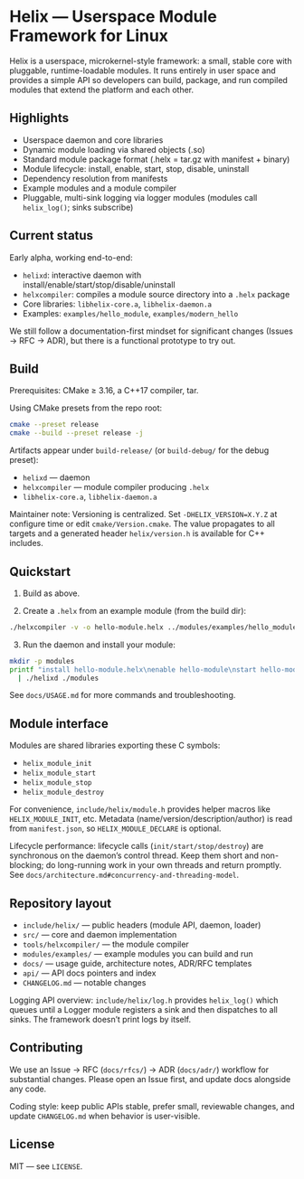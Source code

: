 # Helix — Userspace Module Framework for Linux

Helix is a userspace, microkernel-style framework: a small, stable core with pluggable,
runtime-loadable modules. It runs entirely in user space and provides a simple API so
developers can build, package, and run compiled modules that extend the platform and
each other.

## Highlights

- Userspace daemon and core libraries
- Dynamic module loading via shared objects (.so)
- Standard module package format (.helx = tar.gz with manifest + binary)
- Module lifecycle: install, enable, start, stop, disable, uninstall
- Dependency resolution from manifests
- Example modules and a module compiler
- Pluggable, multi-sink logging via logger modules (modules call `helix_log()`; sinks subscribe)

## Current status

Early alpha, working end-to-end:

- `helixd`: interactive daemon with install/enable/start/stop/disable/uninstall
- `helxcompiler`: compiles a module source directory into a `.helx` package
- Core libraries: `libhelix-core.a`, `libhelix-daemon.a`
- Examples: `examples/hello_module`, `examples/modern_hello`

We still follow a documentation-first mindset for significant changes (Issues → RFC → ADR),
but there is a functional prototype to try out.

## Build

Prerequisites: CMake ≥ 3.16, a C++17 compiler, tar.

Using CMake presets from the repo root:

```bash
cmake --preset release
cmake --build --preset release -j
```

Artifacts appear under `build-release/` (or `build-debug/` for the debug preset):

- `helixd` — daemon
- `helxcompiler` — module compiler producing `.helx`
- `libhelix-core.a`, `libhelix-daemon.a`

Maintainer note: Versioning is centralized. Set `-DHELIX_VERSION=X.Y.Z` at configure time
or edit `cmake/Version.cmake`. The value propagates to all targets and a generated header
`helix/version.h` is available for C++ includes.

## Quickstart

1. Build as above.

2. Create a `.helx` from an example module (from the build dir):

```bash
./helxcompiler -v -o hello-module.helx ../modules/examples/hello_module/
```

3. Run the daemon and install your module:

```bash
mkdir -p modules
printf "install hello-module.helx\nenable hello-module\nstart hello-module\nstatus\nexit\n" \
  | ./helixd ./modules
```

See `docs/USAGE.md` for more commands and troubleshooting.

## Module interface

Modules are shared libraries exporting these C symbols:

- `helix_module_init`
- `helix_module_start`
- `helix_module_stop`
- `helix_module_destroy`

For convenience, `include/helix/module.h` provides helper macros like
`HELIX_MODULE_INIT`, etc. Metadata (name/version/description/author) is read from `manifest.json`,
so `HELIX_MODULE_DECLARE` is optional.

Lifecycle performance: lifecycle calls (`init/start/stop/destroy`) are synchronous on the daemon’s control thread. Keep them short and non-blocking; do long-running work in your own threads and return promptly. See `docs/architecture.md#concurrency-and-threading-model`.

## Repository layout

- `include/helix/` — public headers (module API, daemon, loader)
- `src/` — core and daemon implementation
- `tools/helxcompiler/` — the module compiler
- `modules/examples/` — example modules you can build and run
- `docs/` — usage guide, architecture notes, ADR/RFC templates
- `api/` — API docs pointers and index
- `CHANGELOG.md` — notable changes

Logging API overview: `include/helix/log.h` provides `helix_log()` which queues until a Logger module registers a sink and then dispatches to all sinks. The framework doesn’t print logs by itself.

## Contributing

We use an Issue → RFC (`docs/rfcs/`) → ADR (`docs/adr/`) workflow for substantial
changes. Please open an Issue first, and update docs alongside any code.

Coding style: keep public APIs stable, prefer small, reviewable changes, and
update `CHANGELOG.md` when behavior is user-visible.

## License

MIT — see `LICENSE`.
